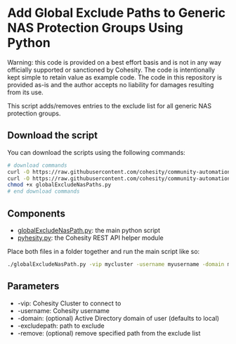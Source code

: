 # Add Global Exclude Paths to Generic NAS Protection Groups Using Python

Warning: this code is provided on a best effort basis and is not in any way officially supported or sanctioned by Cohesity. The code is intentionally kept simple to retain value as example code. The code in this repository is provided as-is and the author accepts no liability for damages resulting from its use.

This script adds/removes entries to the exclude list for all generic NAS protection groups.

## Download the script

You can download the scripts using the following commands:

```bash
# download commands
curl -O https://raw.githubusercontent.com/cohesity/community-automation-samples/main/python/globalExcludePath/globalExcludeNasPath.py
curl -O https://raw.githubusercontent.com/cohesity/community-automation-samples/main/python/pyhesity.py
chmod +x globalExcludeNasPaths.py
# end download commands
```

## Components

* [globalExcludeNasPath.py](https://raw.githubusercontent.com/cohesity/community-automation-samples/main/python/globalExcludeNasPath/globalExcludeNasPath.py): the main python script
* [pyhesity.py](https://raw.githubusercontent.com/cohesity/community-automation-samples/main/python/pyhesity/pyhesity.py): the Cohesity REST API helper module

Place both files in a folder together and run the main script like so:

```bash
./globalExcludeNasPath.py -vip mycluster -username myusername -domain mydomain.net -excludepath '/junk'
```

## Parameters

* -vip: Cohesity Cluster to connect to
* -username: Cohesity username
* -domain: (optional) Active Directory domain of user (defaults to local)
* -excludepath: path to exclude
* -remove: (optional) remove specified path from the exclude list

